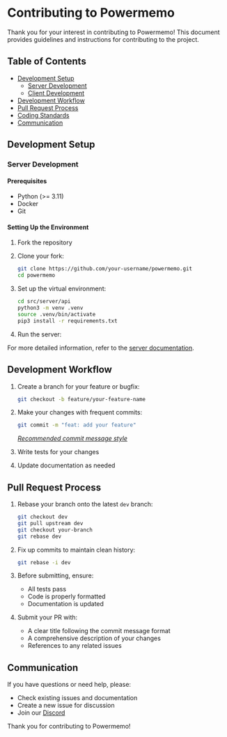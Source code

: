 # Contributing to Powermemo

Thank you for your interest in contributing to Powermemo! This document provides guidelines and instructions for contributing to the project.

## Table of Contents
- [Development Setup](#development-setup)
  - [Server Development](#server-development)
  - [Client Development](#client-development)
- [Development Workflow](#development-workflow)
- [Pull Request Process](#pull-request-process)
- [Coding Standards](#coding-standards)
- [Communication](#communication)

## Development Setup

### Server Development

#### Prerequisites
- Python (>= 3.11)
- Docker
- Git

#### Setting Up the Environment
1. Fork the repository
2. Clone your fork:
   ```bash
   git clone https://github.com/your-username/powermemo.git
   cd powermemo
   ```

3. Set up the virtual environment:
   ```bash
   cd src/server/api
   python3 -m venv .venv
   source .venv/bin/activate
   pip3 install -r requirements.txt
   ```

4. Run the server:

For more detailed information, refer to the [server documentation](./src/server/readme.md#development).


## Development Workflow

1. Create a branch for your feature or bugfix:
   ```bash
   git checkout -b feature/your-feature-name
   ```

2. Make your changes with frequent commits:
   ```bash
   git commit -m "feat: add your feature"
   ```

   *[Recommended commit message style](https://www.conventionalcommits.org/en/v1.0.0/)*
   
3. Write tests for your changes

4. Update documentation as needed

## Pull Request Process

1. Rebase your branch onto the latest `dev` branch:
   ```bash
   git checkout dev
   git pull upstream dev
   git checkout your-branch
   git rebase dev
   ```

2. Fix up commits to maintain clean history:
   ```bash
   git rebase -i dev
   ```

3. Before submitting, ensure:
   - All tests pass
   - Code is properly formatted
   - Documentation is updated

4. Submit your PR with:
   - A clear title following the commit message format
   - A comprehensive description of your changes
   - References to any related issues

## Communication

If you have questions or need help, please:

- Check existing issues and documentation
- Create a new issue for discussion
- Join our [Discord](https://discord.com/invite/YdgwU4d9NB)

Thank you for contributing to Powermemo!

